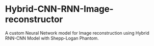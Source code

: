 # Hybrid-CNN-RNN-Image-reconstructor
A custom Neural Network model for Image reconstruction using Hybrid RNN-CNN Model with Shepp-Logan Phantom.
